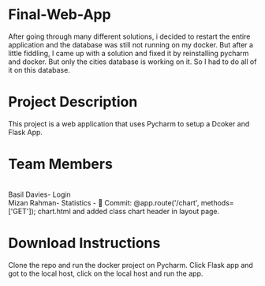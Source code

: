 # Final-Web-App
After going through many different solutions, i decided to restart the entire application and the database was still not running on my docker. But after a little fiddling, I came up with a solution and fixed it by reinstalling pycharm and docker. But only the cities database is working on it. So I had to do all of it on this database.

# Project Description
This project is a web application that uses Pycharm to setup a Dcoker and Flask App.

# Team Members
<br>Basil Davies- Login
<br>Mizan Rahman- Statistics - 	Commit: @app.route('/chart', methods=['GET']); chart.html and added class chart header in layout page.



# Download Instructions
Clone the repo and run the docker project on Pycharm.
Click Flask app and got to the local host, click on the local host and run the app. 
